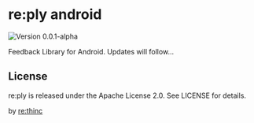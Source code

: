 # re:ply android

![Version 0.0.1-alpha](https://img.shields.io/version/0.0.1-alpha.png)

Feedback Library for Android. Updates will follow...


## License

re:ply is released under the Apache License 2.0. See LICENSE for details.

by [re:thinc](https://www.rethinc.ch)